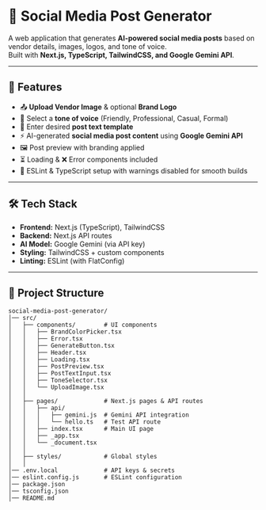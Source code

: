 # 📱 Social Media Post Generator  

A web application that generates **AI-powered social media posts** based on vendor details, images, logos, and tone of voice.  
Built with **Next.js, TypeScript, TailwindCSS, and Google Gemini API**.  

---

## 🚀 Features  

- 📤 **Upload Vendor Image** & optional **Brand Logo**  
- 🎨 Select a **tone of voice** (Friendly, Professional, Casual, Formal)  
- 📝 Enter desired **post text template**  
- ⚡ AI-generated **social media post content** using **Google Gemini API**  
- 🖼️ Post preview with branding applied  
- ⏳ Loading & ❌ Error components included  
- 🔧 ESLint & TypeScript setup with warnings disabled for smooth builds  

---

## 🛠️ Tech Stack  

- **Frontend:** Next.js (TypeScript), TailwindCSS  
- **Backend:** Next.js API routes  
- **AI Model:** Google Gemini (via API key)  
- **Styling:** TailwindCSS + custom components  
- **Linting:** ESLint (with FlatConfig)  

---

## 📂 Project Structure  

```plaintext
social-media-post-generator/
│── src/
│   ├── components/        # UI components
│   │   ├── BrandColorPicker.tsx
│   │   ├── Error.tsx
│   │   ├── GenerateButton.tsx
│   │   ├── Header.tsx
│   │   ├── Loading.tsx
│   │   ├── PostPreview.tsx
│   │   ├── PostTextInput.tsx
│   │   ├── ToneSelector.tsx
│   │   └── UploadImage.tsx
│   │
│   ├── pages/             # Next.js pages & API routes
│   │   ├── api/
│   │   │   ├── gemini.js  # Gemini API integration
│   │   │   └── hello.ts   # Test API route
│   │   ├── index.tsx      # Main UI page
│   │   ├── _app.tsx
│   │   └── _document.tsx
│   │
│   ├── styles/            # Global styles
│   │
│── .env.local             # API keys & secrets
│── eslint.config.js       # ESLint configuration
│── package.json
│── tsconfig.json
│── README.md
